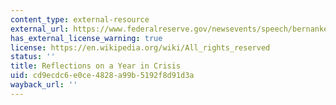 ```yaml
---
content_type: external-resource
external_url: https://www.federalreserve.gov/newsevents/speech/bernanke20090821a.htm
has_external_license_warning: true
license: https://en.wikipedia.org/wiki/All_rights_reserved
status: ''
title: Reflections on a Year in Crisis
uid: cd9ecdc6-e0ce-4828-a99b-5192f8d91d3a
wayback_url: ''
---
```


